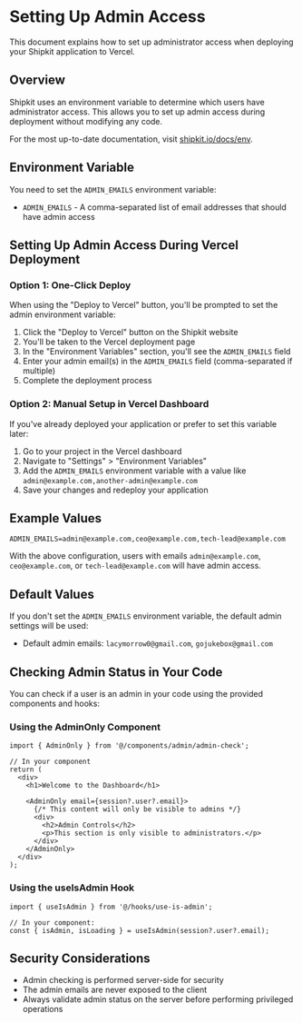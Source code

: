 # Setting Up Admin Access

This document explains how to set up administrator access when deploying your Shipkit application to Vercel.

## Overview

Shipkit uses an environment variable to determine which users have administrator access. This allows you to set up admin access during deployment without modifying any code.

For the most up-to-date documentation, visit [shipkit.io/docs/env](https://shipkit.io/docs/env).

## Environment Variable

You need to set the `ADMIN_EMAILS` environment variable:

- `ADMIN_EMAILS` - A comma-separated list of email addresses that should have admin access

## Setting Up Admin Access During Vercel Deployment

### Option 1: One-Click Deploy

When using the "Deploy to Vercel" button, you'll be prompted to set the admin environment variable:

1. Click the "Deploy to Vercel" button on the Shipkit website
2. You'll be taken to the Vercel deployment page
3. In the "Environment Variables" section, you'll see the `ADMIN_EMAILS` field
4. Enter your admin email(s) in the `ADMIN_EMAILS` field (comma-separated if multiple)
5. Complete the deployment process

### Option 2: Manual Setup in Vercel Dashboard

If you've already deployed your application or prefer to set this variable later:

1. Go to your project in the Vercel dashboard
2. Navigate to "Settings" > "Environment Variables"
3. Add the `ADMIN_EMAILS` environment variable with a value like `admin@example.com,another-admin@example.com`
4. Save your changes and redeploy your application

## Example Values

```
ADMIN_EMAILS=admin@example.com,ceo@example.com,tech-lead@example.com
```

With the above configuration, users with emails `admin@example.com`, `ceo@example.com`, or `tech-lead@example.com` will have admin access.

## Default Values

If you don't set the `ADMIN_EMAILS` environment variable, the default admin settings will be used:

- Default admin emails: `lacymorrow0@gmail.com`, `gojukebox@gmail.com`

## Checking Admin Status in Your Code

You can check if a user is an admin in your code using the provided components and hooks:

### Using the AdminOnly Component

```tsx
import { AdminOnly } from '@/components/admin/admin-check';

// In your component
return (
  <div>
    <h1>Welcome to the Dashboard</h1>
    
    <AdminOnly email={session?.user?.email}>
      {/* This content will only be visible to admins */}
      <div>
        <h2>Admin Controls</h2>
        <p>This section is only visible to administrators.</p>
      </div>
    </AdminOnly>
  </div>
);
```

### Using the useIsAdmin Hook

```tsx
import { useIsAdmin } from '@/hooks/use-is-admin';

// In your component:
const { isAdmin, isLoading } = useIsAdmin(session?.user?.email);
```

## Security Considerations

- Admin checking is performed server-side for security
- The admin emails are never exposed to the client
- Always validate admin status on the server before performing privileged operations
